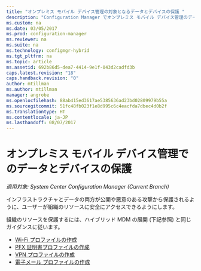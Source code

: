 ```yaml
---
title: "オンプレミス モバイル デバイス管理の対象となるデータとデバイスの保護 "
description: "Configuration Manager でオンプレミス モバイル デバイス管理のデータとデバイスを保護します。"
ms.custom: na
ms.date: 03/05/2017
ms.prod: configuration-manager
ms.reviewer: na
ms.suite: na
ms.technology: configmgr-hybrid
ms.tgt_pltfrm: na
ms.topic: article
ms.assetid: 692b86d5-dea7-4414-9e1f-043d2cadfd3b
caps.latest.revision: "18"
caps.handback.revision: "0"
author: mtillman
ms.author: mtillman
manager: angrobe
ms.openlocfilehash: 88ab415ed3617ae5385636ad23bd02809979b55a
ms.sourcegitcommit: 51fc48fb023f1e8d995c6c4eacfda7dbec4d0b2f
ms.translationtype: HT
ms.contentlocale: ja-JP
ms.lasthandoff: 08/07/2017
---
```

# <a name="protect-data-and-devices-in-on-premises-mobile-device-management"></a>オンプレミス モバイル デバイス管理でのデータとデバイスの保護

*適用対象: System Center Configuration Manager (Current Branch)*

インフラストラクチャとデータの両方が公開や悪意のある攻撃から保護されるように、ユーザーが組織のリソースに安全にアクセスできるようにします。

組織のリソースを保護するには、ハイブリッド MDM の展開 (下記参照) と同じガイダンスに従います。

- [Wi-Fi プロファイルの作成](create-wifi-profiles.md)
- [PFX 証明書プロファイルの作成](create-pfx-certificate-profiles.md)
- [VPN プロファイルの作成](create-vpn-profiles.md)
- [電子メール プロファイルの作成](create-exchange-activesync-profiles.md)
